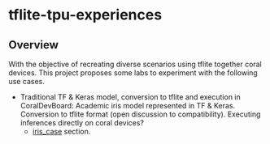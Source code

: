 # tflite-tpu-experiences
## Overview
With the objective of recreating diverse scenarios using tflite together coral devices. This project proposes some labs to experiment with the following use cases.



*   Traditional TF & Keras model, conversion to tflite and execution in CoralDevBoard: Academic iris model represented in TF & Keras. Conversion to tflite format (open discussion to compatibility). Executing inferences directly on coral devices?
    * [iris_case](https://github.com/nbortolotti/tflite-tpu-experiences/blob/master/iris_case/README.md) section.    